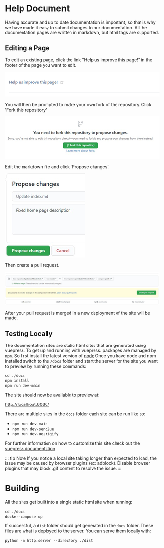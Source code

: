 # Help Document
Having accurate and up to date documentation is important, so that is why we have made it easy to submit changes to our documentation. All the documentation pages are written in markdown, but html tags are supported.

## Editing a Page
To edit an existing page, click the link "Help us improve this page!" in the footer of the page you want to edit.

![1](./images/documentation/1.png)

You will then be prompted to make your own fork of the repository. Click 'Fork this repository'.

![2](./images/documentation/2.jpg)

Edit the markdown file and click 'Propose changes'.

![3](./images/documentation/3.jpg)

Then create a pull request.

![4](./images/documentation/4.jpg)

After your pull request is merged in a new deployment of the site will be made.

## Testing Locally
The documentation sites are static html sites that are generated using vuepress. To get up and running with vuepress.
packages are managed by `npm`. So first install the latest version of [node](https://nodejs.org/en/)
Once you have node and npm installed switch to the `/docs` folder and start the server for the site you want to preview by
running these commands:

``` shell
cd ./docs
npm install
npm run dev-main
```

The site should now be available to preview at:

[http://localhost:8080/](http://localhost:8080/)

There are multiple sites in the `docs` folder each site can be run like so:
* `npm run dev-main`
* `npm run dev-send2ue`
* `npm run dev-ue2rigify`

For further information on how to customize this site check out
the [vuepress documentation](https://v2.vuepress.vuejs.org/)

::: tip Note
If you notice a local site taking longer than expected to load, the issue may be caused by browser plugins
(ex: adblock). Disable browser plugins that may block .gif content to resolve the issue.
:::

# Building
All the sites get built into a single static html site when running:
```shell
cd ./docs
docker-compose up
```

If successful, a `dist` folder should get generated in the `docs` folder. These files are what is deployed to the server.
You can serve them locally with:
```shell
python -m http.server --directory ./dist
```
